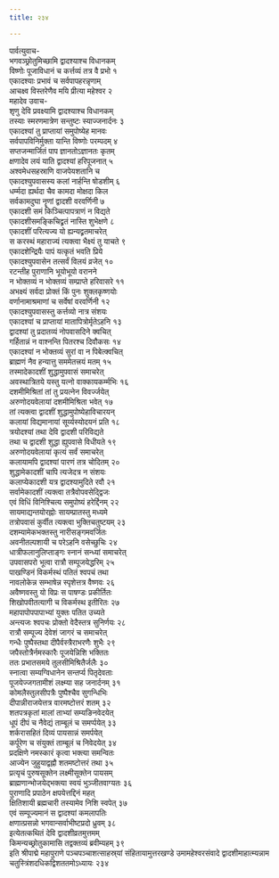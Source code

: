 ```yaml
---
title: २३४

---
```

पार्वत्युवाच-  
भगवञ्छ्रोतुमिच्छामि द्वादश्याश्च विधानकम्  
विष्णोः पूजाविधानं च कर्त्तव्यं तत्र वै प्रभो १  
एकादश्याः प्रभावं च सर्वपापहरन्नृणाम्  
आचक्ष्व विस्तरेणैव मयि प्रीत्या महेश्वर २  
महादेव उवाच-  
शृणु देवि प्रवक्ष्यामि द्वादश्याश्च विधानकम्  
तस्याः स्मरणमात्रेण सन्तुष्टः स्याज्जनार्दनः ३  
एकादश्यां तु प्राप्तायां समुपोष्येह मानवः  
सर्वपापविनिर्मुक्ता यान्ति विष्णोः परम्पदम् ४  
सप्तजन्मार्जितं पाप ज्ञानतोऽज्ञानतः कृतम्  
क्षणादेव लयं याति द्वादश्यां हरिपूजनात् ५  
अश्वमेधसहस्राणि वाजपेयशतानि च  
एकादश्युपवासस्य कलां नार्हन्ति षोडशीम् ६  
धर्म्मदा ह्यर्थदा चैव कामदा मोक्षदा किल  
सर्वकामदुघा नॄणां द्वादशी वरवर्णिनी ७  
एकादशी समं किञ्चित्पापत्राणं न विद्यते  
एकादशीसमङ्किचिद्व्रतं नास्ति शुभेक्षणे ८  
एकादशीं परित्यज्य यो ह्यन्यद्व्रतमाचरेत्  
स करस्थं महाराज्यं त्यक्त्वा भैक्ष्यं तु याचते ९  
एकादशेन्द्रियैः पापं यत्कृतं भवति प्रिये  
एकादश्युपवासेन तत्सर्वं विलयं व्रजेत् १०  
रटन्तीह पुराणानि भूयोभूयो वरानने  
न भोक्तव्यं न भोक्तव्यं सम्प्राप्ते हरिवासरे ११  
अभक्ष्यं सर्वदा प्रोक्तं किं पुनः शुक्लकृष्णयोः  
वर्णानामाश्रमाणां च सर्वेषां वरवर्णिनी १२  
एकादश्युपवासस्तु कर्त्तव्यो नात्र संशयः  
एकादश्यां च प्राप्तायां मातापित्रोर्मृतेऽहनि १३  
द्वादश्यां तु प्रदातव्यं नोपवासदिने क्वचित्  
गर्हितान्नं न वाश्नन्ति पितरश्च दिवौकसः १४  
एकादश्यां न भोक्तव्यं सुरां वा न पिबेत्क्वचित्  
ब्राह्मणं नैव हन्यात्तु सममेतत्त्रयं मतम् १५  
तस्मादेकादशीं शुद्धामुपवासं समाचरेत्  
अवस्थात्रितये यस्तु यत्नो वाक्कायकर्म्मभिः १६  
दशमीमिश्रितां तां तु प्रयत्नेन विवर्ज्जयेत्  
अरुणोदयवेलायां दशमीमिश्रिता भवेत् १७  
तां त्यक्त्वा द्वादशीं शुद्धामुपोष्येहाविचारयन्  
कलायां विद्यमानायां सूर्य्यस्योदयनं प्रति १८  
त्रयोदश्यां तथा देवि द्वादशी परिविद्यते  
तथा च द्वादशी शुद्धा ह्युपवासे विधीयते १९  
अरुणोदयवेलायां कृत्यं सर्वं समाचरेत्  
कलायामपि द्वादश्यां पारणं तत्र चोदितम् २०  
शुद्धामेकादशीं चापि त्यजेदत्र न संशयः  
कलाप्येकादशी यत्र द्वादश्यामुदिते रवौ २१  
सर्वामेकादशीं त्यक्त्वा तत्रैवोपवसेद्द्विजः  
एवं विधिं विनिश्चित्य समुपोष्यं हरेर्द्दिनम् २२  
सायमाद्यन्तयोरह्नोः सायम्प्रातस्तु मध्यमे  
तत्रोपवासं कुर्वीत त्यक्त्वा भुक्तिचतुष्टयम् २३  
दशम्यामेकभक्तस्तु नारीसङ्गमवर्जितः  
अवनीतल्पशायी च परेऽहनि वसेच्छुचिः २४  
धात्रीफलानुलिप्ताङ्गः स्नानं सन्ध्यां समाचरेत्  
उपवासपरो भूत्वा रात्रौ सम्पूजयेद्धरिम् २५  
पाखण्डिनं विकर्मस्थं पतितं श्वपचं तथा  
नावलोकेन्न सम्भाषेन्न स्पृशेत्तत्र वैष्णवः २६  
अवैष्णवस्तु यो विप्रः स पाषण्डः प्रकीर्तितः  
शिखोपवीतत्यागी च विकर्मस्थ इतीरितः २७  
महापापोपपापाभ्यां युक्तः पतित उच्यते  
अन्त्यजः श्वपचः प्रोक्तो वेदैस्तत्र सुनिर्णयः २८  
रात्रौ सम्पूज्य देवेशं जागरं च समाचरेत्  
गन्धैः पुष्पैस्तथा दीपैर्वस्त्रैराभरणैः शुभैः २९  
जपैस्तोत्रैर्नमस्कारैः पूजयेन्निशि भक्तितः  
ततः प्रभातसमये तुलसीमिश्रितैर्जलैः ३०  
स्नात्वा सम्यग्विधानेन सन्तर्प्य पितृदेवताः  
पूजयेज्जगतामीशं लक्ष्म्या सह जनार्दनम् ३१  
कोमलैस्तुलसीपत्रैः पुष्पैश्चैव सुगन्धिभिः  
दीपान्नीराजयेत्तत्र वारमष्टोत्तरं शतम् ३२  
शतपत्रकृतां मालां ताभ्यां सम्यङिनवेदयेत्  
धूपं दीपं च नैवेद्यं ताम्बूलं च समर्प्पयेत् ३३  
शर्करासहितं दिव्यं पायसान्नं समर्पयेत्  
कर्पूरेण च संयुक्तं ताम्बूलं च निवेदयेत् ३४  
प्रदक्षिणे नमस्कारं कृत्वा भक्त्या समन्वितः  
आज्येन जुहुयाद्वह्नौ शतमष्टोत्तरं तथा ३५  
प्रत्यृचं पुरुषसूक्तेन लक्ष्मीसूक्तेन पायसम्  
ब्राह्मणान्भोजयेद्भक्त्या स्वयं भुञ्जीतवाग्यतः ३६  
पुराणादि प्रपाठेन क्षपयेत्तद्दिनं महत्  
क्षितिशायी ब्रह्मचारी तस्यामेव निशि स्वपेत् ३७  
एवं सम्पूज्यमानं स द्वादश्यां कमलापतिः  
क्षणात्प्रसन्नो भगवान्सर्वाभीष्टप्रदो ध्रुवम् ३८  
इत्येतत्कथितं देवि द्वादशीव्रतमुत्तमम्  
किमन्यच्छ्रोतुकामासि तद्वक्तव्यं ब्रवीम्यहम् ३९  
इति श्रीपाद्मे महापुराणे पञ्चपञ्चाशत्साहस्र्यां संहितायामुत्तरखण्डे उमामहेश्वरसंवादे द्वादशीमाहात्म्यन्नाम चतुस्त्रिंशदधिकद्विशततमोऽध्यायः २३४